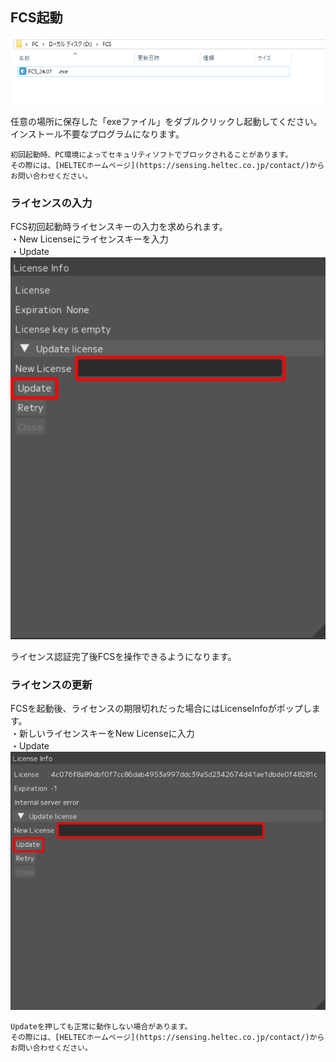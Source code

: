

## FCS起動

![](images/003_downloaded.PNG)

任意の場所に保存した「exeファイル」をダブルクリックし起動してください。  
インストール不要なプログラムになります。


```{note}
初回起動時、PC環境によってセキュリティソフトでブロックされることがあります。  
その際には、[HELTECホームページ](https://sensing.heltec.co.jp/contact/)からお問い合わせください。
```

### ライセンスの入力

FCS初回起動時ライセンスキーの入力を求められます。  
・New Licenseにライセンスキーを入力  
・Update  
![](images/L001.png)  

ライセンス認証完了後FCSを操作できるようになります。


### ライセンスの更新

FCSを起動後、ライセンスの期限切れだった場合にはLicenseInfoがポップします。  
・新しいライセンスキーをNew Licenseに入力  
・Update
![](images/L002.png)

```{note}
Updateを押しても正常に動作しない場合があります。   
その際には、[HELTECホームページ](https://sensing.heltec.co.jp/contact/)からお問い合わせください。
```
